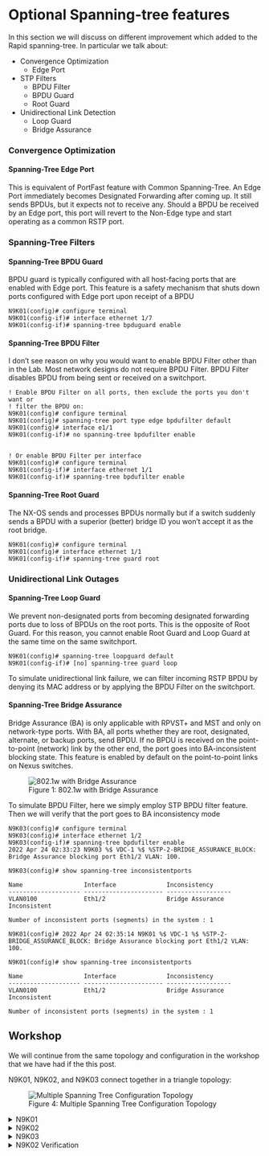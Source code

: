 # Optional Spanning-tree features

In this section we will discuss on different improvement which added to the Rapid spanning-tree. In particular we talk about:

* Convergence Optimization
  * Edge Port
* STP Filters
  * BPDU Filter
  * BPDU Guard
  * Root Guard
* Unidirectional Link Detection
  * Loop Guard
  * Bridge Assurance

### Convergence Optimization

#### Spanning-Tree Edge Port

This is equivalent of PortFast feature with Common Spanning-Tree. An Edge Port immediately becomes Designated Forwarding after coming up. It still sends BPDUs, but it expects not to receive any. Should a BPDU be received by an Edge port, this port will revert to the Non-Edge type and start operating as a common RSTP port.

### Spanning-Tree Filters

#### Spanning-Tree BPDU Guard

BPDU guard is typically configured with all host-facing ports that are enabled with Edge port. This feature is a safety mechanism that shuts down ports configured with Edge port upon receipt of a BPDU

```ru
N9K01(config)# configure terminal
N9K01(config-if)# interface ethernet 1/7
N9K01(config-if)# spanning-tree bpduguard enable
```

#### Spanning-Tree BPDU Filter

I don’t see reason on why you would want to enable BPDU Filter other than in the Lab. Most network designs do not require BPDU Filter. BPDU Filter disables BPDU from being sent or received on a switchport.

```ru
! Enable BPDU Filter on all ports, then exclude the ports you don't want or
! filter the BPDU on:
N9K01(config)# configure terminal
N9K01(config)# spanning-tree port type edge bpdufilter default
N9K01(config)# interface e1/1 
N9K01(config-if)# no spanning-tree bpdufilter enable 


! Or enable BPDU Filter per interface
N9K01(config)# configure terminal
N9K01(config-if)# interface ethernet 1/1
N9K01(config-if)# spanning-tree bpdufilter enable
```

#### Spanning-Tree Root Guard

The NX-OS sends and processes BPDUs normally but if a switch suddenly sends a BPDU with a superior (better) bridge ID you won’t accept it as the root bridge.

```ru
N9K01(config)# configure terminal
N9K01(config)# interface ethernet 1/1
N9K01(config-if)# spanning-tree guard root
```

### Unidirectional Link Outages

#### Spanning-Tree Loop Guard

We prevent non-designated ports from becoming designated forwarding ports due to loss of BPDUs on the root ports. This is the opposite of Root Guard. For this reason, you cannot enable Root Guard and Loop Guard at the same time on the same switchport.

```ru
N9K01(config)# spanning-tree loopguard default
N9K01(config-if)# [no] spanning-tree guard loop
```

To simulate unidirectional link failure, we can filter incoming RSTP BPDU by denying its MAC address or by applying the BPDU Filter on the switchport.

#### Spanning-Tree Bridge Assurance
Bridge Assurance (BA) is only applicable with RPVST+ and MST and only on network-type ports. With BA, all ports whether they are root, designated, alternate, or backup ports, send BPDU. If no BPDU is received on the point-to-point (network) link by the other end, the port goes into BA-inconsistent blocking state. This feature is enabled by default on the point-to-point links on Nexus switches.

<figure>
  <img src="https://user-images.githubusercontent.com/31813625/235386820-1ec7dee8-7ff1-410e-856e-ef7c136e5a7b.png" alt="802.1w with Bridge Assurance">
  <figcaption>Figure 1: 802.1w with Bridge Assurance</figcaption>
</figure>


To simulate BPDU Filter, here we simply employ STP BPDU filter feature. Then we will verify that the port goes to BA inconsistency mode

```ru
N9K03(config)# configure terminal
N9K03(config)# interface ethernet 1/2
N9K03(config-if)# spanning-tree bpdufilter enable
2022 Apr 24 02:33:23 N9K03 %$ VDC-1 %$ %STP-2-BRIDGE_ASSURANCE_BLOCK: Bridge Assurance blocking port Eth1/2 VLAN: 100.

N9K03(config)# show spanning-tree inconsistentports

Name                 Interface              Inconsistency
-------------------- ---------------------- ------------------
VLAN0100             Eth1/2                 Bridge Assurance Inconsistent

Number of inconsistent ports (segments) in the system : 1
```

```ru
N9K01(config)# 2022 Apr 24 02:35:14 N9K01 %$ VDC-1 %$ %STP-2-BRIDGE_ASSURANCE_BLOCK: Bridge Assurance blocking port Eth1/2 VLAN: 100.

N9K01(config)# show spanning-tree inconsistentports

Name                 Interface              Inconsistency
-------------------- ---------------------- ------------------
VLAN0100             Eth1/2                 Bridge Assurance Inconsistent

Number of inconsistent ports (segments) in the system : 1
```

## Workshop

We will continue from the same topology and configuration in the workshop that we have had if the this post.

N9K01, N9K02, and N9K03 connect together in a triangle topology:

<figure>
  <img src="https://user-images.githubusercontent.com/31813625/235384613-78ef22c6-f504-4681-a58f-f9ae1ad95b80.png" alt="Multiple Spanning Tree Configuration Topology">
  <figcaption>Figure 4: Multiple Spanning Tree Configuration Topology</figcaption>
</figure>

<details>
 
<summary>N9K01</summary>

```elixir
  configure terminal
    spanning-tree vlan 1-3967 priority 0
    interface ethernet 1/7
      spanning-tree bpduguard enable
    exit
    interface ethernet 1/1-2
      spanning-tree guard root
    exit
    spanning-tree loopguard default
```
</details>

<details>

<summary>N9K02</summary>

```elixir
  configure terminal
    spanning-tree vlan 1-3967 priority 4096
    interface ethernet 1/7
      spanning-tree bpdufilter enable
    exit
    spanning-tree loopguard default
```
</details>

<details>

<summary>N9K03</summary>

```elixir
  configure terminal
    interface ethernet 1/7
      spanning-tree bpdufilter enable
    exit
    spanning-tree loopguard default
```
</details>

<details>

<summary>N9K02 Verification</summary>

```elixir
N9K02# show spanning-tree interface ethernet 1/3 detail

 Port 3 (Ethernet1/3) of VLAN0100 is designated forwarding
   Port path cost 4, Port priority 128, Port Identifier 128.3
   Designated root has priority 4196, address 5002.0000.1b08
   Designated bridge has priority 4196, address 5002.0000.1b08
   Designated port id is 128.3, designated path cost 0
   Timers: message age 0, forward delay 0, hold 0
   Number of transitions to forwarding state: 1
   The port type is network
   Link type is point-to-point by default
   Loop guard is enabled by default
   BPDU: sent 1862, received 1863
```
</details>
